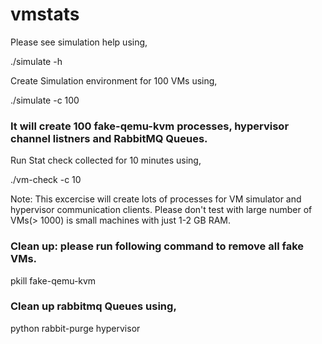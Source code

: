# vmstats

Please see simulation help using,

./simulate -h

Create Simulation environment for 100 VMs using,

./simulate -c 100

### It will create 100 fake-qemu-kvm processes, hypervisor channel listners and RabbitMQ Queues.

Run Stat check collected for 10 minutes using,

./vm-check -c 10

Note:
This excercise will create lots of processes for VM simulator and hypervisor communication clients. Please don't test with large number of VMs(> 1000) is small machines with just 1-2 GB RAM.

### Clean up: please run following command to remove all fake VMs.

pkill fake-qemu-kvm

### Clean up rabbitmq Queues using,

python rabbit-purge hypervisor

